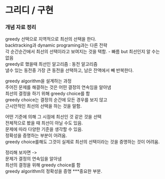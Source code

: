 # 그리디 / 구현

### 개념 자료 정리
greedy 선택으로 지역적으로 최선의 선택을 한다.   
backtracking과 dynamic programing과는 다른 전략   
각 순간순간에서 최선의 선택이라고 보여지는 것을 택함. - 빠름 but 최선인지 알 수는 없음   
greedy로 했을때 최선인 알고리즘 : 동전 알고리즘   
낼수 있는 동전중 가장 큰 동전을 선택하고, 남은 잔액에서 빼 반복한다.


greedy algorithm을 설계하는 과정   
주어진 문제를 해결하는 것은 어떤 결정의 연속임을 알아냄   
최선의 결정을 하기 위해 greedy choice를 함   
greedy choice는 결정의 순간에 모든 경우를 보지 않고   
근시안적인 최선의 선택을 하는 것을 말함.

어떤 기준에 의해 그 시점에 최선인 것 같은 것을 선택   
전체적으로 봤을 때 최선이 아닐 수도 있음.   
문제에 따라 다양한 기준을 생각할 수 있음.   
정확성을 증명하는 부분이 어려움.   
greedy choice를해도 그것이 실제로 최선의 선택이라는 것을 증명하는 것이 어려움.


정리해 보자면 ->   
문제가 결정의 연속임을 알아냄   
최선의 결정을 위해 greedy choice를 함   
greedy algorithm의 정확성을 증명 ***중요한 부분.